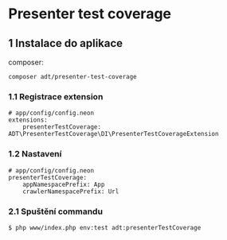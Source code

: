 # Presenter test coverage

## 1 Instalace do aplikace
composer:
```
composer adt/presenter-test-coverage
```

### 1.1 Registrace extension
```
# app/config/config.neon
extensions:
    presenterTestCoverage: ADT\PresenterTestCoverage\DI\PresenterTestCoverageExtension
```

### 1.2 Nastavení
```
# app/config/config.neon
presenterTestCoverage:
    appNamespacePrefix: App
    crawlerNamespacePrefix: Url
```


### 2.1 Spuštění commandu
```
$ php www/index.php env:test adt:presenterTestCoverage
```


